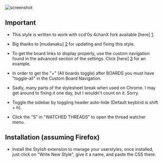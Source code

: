 ![screenshot](https://raw.githubusercontent.com/RiDeag/Stilig/master/screenshots.png)

 Important
-----------

* This style is written to work with ccd'0s 4chanX fork available [here] [1].

* Big thanks to [mudanaku] [2] for updating and fixing this style.

* To get the board links to display properly, use the custom navigation found in the advanced section of the settings. Click [here] [3] for an example.

* In order to get the "+" (All boards toggle) after BOARDS you must have "toggle-all" in the Custom Board Navigation.

* Sadly, many parts of the stylesheet break when used on Chrome. I may get around to fixing it one day, but I wouldn't count on it. Sorry.

* Toggle the sidebar by toggling header auto-hide (Default keybind is shift + h).

* Click the "S" in "WATCHED THREADS" to open the thread watcher menu.

Installation (assuming Firefox)
-------------------------------

* Install the Stylish extension to manage your userstyles; once installed, just click on "Write New Style", give it a name, and paste the CSS there.

[1]: https://github.com/ccd0/4chan-x
[2]: https://github.com/mudanaku/
[3]: http://i.imgur.com/opfVRLw.png
